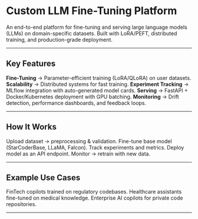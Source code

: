 # Custom LLM Fine-Tuning Platform

An end-to-end platform for fine-tuning and serving large language models (LLMs) on domain-specific datasets. Built with LoRA/PEFT, distributed training, and production-grade deployment.

---

## Key Features

**Fine-Tuning** → Parameter-efficient training (LoRA/QLoRA) on user datasets.
**Scalability** → Distributed systems for fast training.
**Experiment Tracking** → MLflow integration with auto-generated model cards.
**Serving** → FastAPI + Docker/Kubernetes deployment with GPU batching.
**Monitoring** → Drift detection, performance dashboards, and feedback loops.

---

## How It Works

Upload dataset → preprocessing & validation.
Fine-tune base model (StarCoderBase, LLaMA, Falcon).
Track experiments and metrics.
Deploy model as an API endpoint.
Monitor → retrain with new data.

---

## Example Use Cases

FinTech copilots trained on regulatory codebases.
Healthcare assistants fine-tuned on medical knowledge.
Enterprise AI copilots for private code repositories.

---